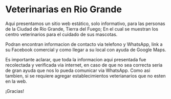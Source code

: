 # Veterinarias en Rio Grande

Aqui presentamos un sitio web estático, solo informativo, para las personas de la
Ciudad de Rio Grande, Tierra del Fuego; En el cual se muestran los centro veterinarios para el cuidado de sus mascotas.

Podran encontran informacion de contacto via telefono y WhatsApp, link a su Facebook comercial y como llegar a su local con ayuda de Google Maps.

Es importante aclarar, que toda la informacion aqui presentada fue recolectada y verificada via internet, en caso de que no sea correcta seria de gran ayuda que nos lo pueda comunicar via WhatsApp. Como asi tambien, si se requiere agregar establecimientos veterianarios que no esten en la web.

¡Gracias!

